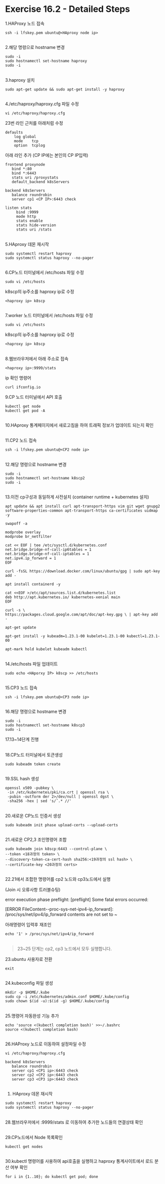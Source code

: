 # Exercise 16.2 - Detailed Steps

1.HAProxy 노드 접속

```
ssh -i lfskey.pem ubuntu@<HAproxy node ip>
```

##

2.해당 명령으로 hostname 변경

```
sudo -i
sudo hostnamectl set-hostname haproxy
sudo -i
```

##

3.haproxy 설치

```
sudo apt-get update && sudo apt-get install -y haproxy
```

##

4./etc/haproxy/haproxy.cfg 파일 수정

```
vi /etc/haproxy/haproxy.cfg
```

23번 라인 근처를 아래처럼 수정

```
defaults
	log	global
	mode	tcp
	option	tcplog
```

아래 라인 추가 (CP IP에는 본인의 CP IP입력)

```
frontend proxynode
   bind *:80
   bind *:6443
   stats uri /proxystats
   default_backend k8sServers

backend k8sServers
   balance roundrobin
   server cp1 <CP IP>:6443 check  

listen stats
     bind :9999
     mode http
     stats enable
     stats hide-version
     stats uri /stats
```

##

5.HAproxy 데몬 재시작

```
sudo systemctl restart haproxy
sudo systemctl status haproxy --no-pager
```

##

6.CP노드 터미널에서 /etc/hosts 파일 수정

```
sudo vi /etc/hosts
```

k8scp의 ip주소를 haproxy ip로 수정

```
<haproxy ip> k8scp
```

##

7.worker 노드 터미널에서 /etc/hosts 파일 수정

```
sudo vi /etc/hosts
```

k8scp의 ip주소를 haproxy ip로 수정

```
<haproxy ip> k8scp
```

##

8.웹브라우저에서 아래 주소로 접속

```
<haproxy ip>:9999/stats
```

ip 확인 명령어

```
curl ifconfig.io
```



9.CP 노드 터미널에서 API 호출

```
kubectl get node
kubectl get pod -A
```

##

10.HAproxy 통계페이지에서 새로고침을 하여 트래픽 정보가 업데이트 되는지 확인

##

11.CP2 노드 접속

```
ssh -i lfskey.pem ubuntu@<CP2 node ip>
```

##

12.해당 명령으로 hostname 변경

```
sudo -i
sudo hostnamectl set-hostname k8scp2
sudo -i
```

##

13.이전 cp구성과 동일하게 사전설치 (container runtime + kubernetes 설치)

```
apt update && apt install curl apt-transport-https vim git wget gnupg2 software-properties-common apt-transport-https ca-certificates uidmap -y
```

```
swapoff -a
```

```
modprobe overlay
modprobe br_netfilter
```

```
cat << EOF | tee /etc/sysctl.d/kubernetes.conf
net.bridge.bridge-nf-call-ip6tables = 1
net.bridge.bridge-nf-call-iptables = 1
net.ipv4.ip_forward = 1
EOF
```

```
curl -fsSL https://download.docker.com/linux/ubuntu/gpg | sudo apt-key add -
```

```
apt install containerd -y
```

```
cat <<EOF >/etc/apt/sources.list.d/kubernetes.list
deb http://apt.kubernetes.io/ kubernetes-xenial main
EOF
```

```
curl -s \
https://packages.cloud.google.com/apt/doc/apt-key.gpg \ | apt-key add -
```

```
apt-get update
```

```
apt-get install -y kubeadm=1.23.1-00 kubelet=1.23.1-00 kubectl=1.23.1-00
```

```
apt-mark hold kubelet kubeadm kubectl
```

##

14./etc/hosts 파일 업데이트

```
sudo echo <HAporxy IP> k8scp >> /etc/hosts
```

##

15.CP3 노드 접속

```
ssh -i lfskey.pem ubuntu@<CP3 node ip>
```

##

16.해당 명령으로 hostname 변경

```
sudo -i
sudo hostnamectl set-hostname k8scp3
sudo -i
```

17.13\~14단계 진행

##

18.CP노드 터미널에서 토큰생성

```
sudo kubeadm token create
```

##

19.SSL hash 생성

```
openssl x509 -pubkey \
 -in /etc/kubernetes/pki/ca.crt | openssl rsa \
 -pubin -outform der 2>/dev/null | openssl dgst \
 -sha256 -hex | sed 's/ˆ.* //'
```

##

20.새로운 CP노드 인증서 생성

```
sudo kubeadm init phase upload-certs --upload-certs
```

##

21.새로운 CP2,3 조인명령어 조합

```
sudo kubeadm join k8scp:6443 --control-plane \
--token <18과정의 token> \
--discovery-token-ca-cert-hash sha256:<19과정의 ssl hash> \
--certificate-key <20과정의 certs>
```

##

22.21에서 조합한 명령어를 cp2 노드와 cp3노드에서 실행



(Join 시 오류사항 트러블슈팅)

error execution phase preflight: \[preflight] Some fatal errors occurred:

&#x20;   \[ERROR FileContent--proc-sys-net-ipv4-ip\_forward]: /proc/sys/net/ipv4/ip\_forward contents are not set to \~

아래명령어 입력후 재조인

```
echo '1' > /proc/sys/net/ipv4/ip_forward
```

##

> 23\~25 단계는 cp2, cp3 노드에서 모두 실행합니다.

23.ubuntu 사용자로 전환

```
exit
```

##

24.kubeconfig 파일 생성

```
mkdir -p $HOME/.kube
sudo cp -i /etc/kubernetes/admin.conf $HOME/.kube/config
sudo chown $(id -u):$(id -g) $HOME/.kube/config
```

##

25.명령어 자동완성 기능 추가

```
echo 'source <(kubectl completion bash)' >>~/.bashrc
source <(kubectl completion bash)
```

##

26.HAProxy 노드로 이동하여 설정파일 수정

```
vi /etc/haproxy/haproxy.cfg
```

```
backend k8sServers
   balance roundrobin
   server cp1 <CP1 ip>:6443 check
   server cp2 <CP2 ip>:6443 check
   server cp3 <CP3 ip>:6443 check
```

##

1. HAproxy 데몬 재시작

```
sudo systemctl restart haproxy
sudo systemctl status haproxy --no-pager
```

##

28.웹브라우저에서 :9999/stats 로 이동하여 추가한 노드들의 연결상태 확인

##

29.CP노드에서 Node 목록확인

```
kubectl get nodes
```

##

30.kubectl 명령어를 사용하여 api호출을 실행하고 haproxy 통계사이트에서 로드 분산 여부 확인

```
for i in {1..10}; do kubectl get pod; done
```


